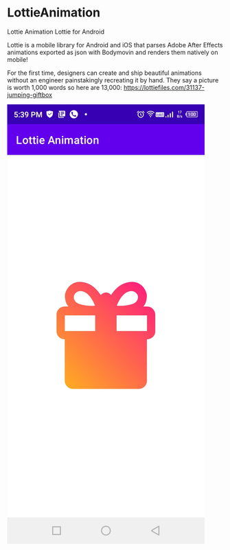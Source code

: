 # LottieAnimation
Lottie Animation
Lottie for Android

Lottie is a mobile library for Android and iOS that parses Adobe After Effects animations exported as json with Bodymovin and renders them natively on mobile!

For the first time, designers can create and ship beautiful animations without an engineer painstakingly recreating it by hand. They say a picture is worth 1,000 words so here are 13,000:
https://lottiefiles.com/31137-jumping-giftbox

![](a.jpg)
